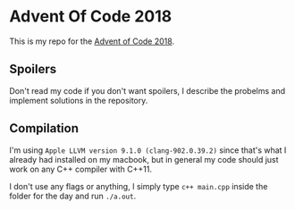 # Advent Of Code 2018
This is my repo for the [Advent of Code 2018](https://adventofcode.com/2018).

## Spoilers
Don't read my code if you don't want spoilers, I describe the probelms and implement solutions in the repository.

## Compilation
I'm using `Apple LLVM version 9.1.0 (clang-902.0.39.2)` since that's what I already had installed on my macbook, but in general my code should just work on any C++ compiler with C++11.

I don't use any flags or anything, I simply type `c++ main.cpp` inside the folder for the day and run `./a.out`.